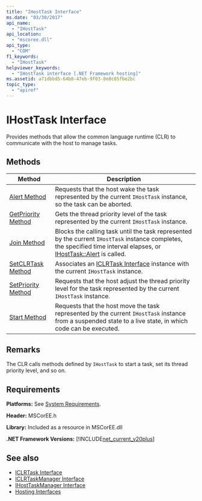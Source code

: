 ```yaml
---
title: "IHostTask Interface"
ms.date: "03/30/2017"
api_name: 
  - "IHostTask"
api_location: 
  - "mscoree.dll"
api_type: 
  - "COM"
f1_keywords: 
  - "IHostTask"
helpviewer_keywords: 
  - "IHostTask interface [.NET Framework hosting]"
ms.assetid: a71dbbd5-64b8-47eb-9f03-8e8c85fbe2bc
topic_type: 
  - "apiref"
---
```

# IHostTask Interface
Provides methods that allow the common language runtime (CLR) to communicate with the host to manage tasks.  
  
## Methods  
  
|Method|Description|  
|------------|-----------------|  
|[Alert Method](ihosttask-alert-method.md)|Requests that the host wake the task represented by the current `IHostTask` instance, so the task can be aborted.|  
|[GetPriority Method](ihosttask-getpriority-method.md)|Gets the thread priority level of the task represented by the current `IHostTask` instance.|  
|[Join Method](ihosttask-join-method.md)|Blocks the calling task until the task represented by the current `IHostTask` instance completes, the specified time interval elapses, or [IHostTask::Alert](ihosttask-alert-method.md) is called.|  
|[SetCLRTask Method](ihosttask-setclrtask-method.md)|Associates an [ICLRTask Interface](iclrtask-interface.md) instance with the current `IHostTask` instance.|  
|[SetPriority Method](ihosttask-setpriority-method.md)|Requests that the host adjust the thread priority level for the task represented by the current `IHostTask` instance.|  
|[Start Method](ihosttask-start-method.md)|Requests that the host move the task represented by the current `IHostTask` instance from a suspended state to a live state, in which code can be executed.|  
  
## Remarks  
 The CLR calls methods defined by `IHostTask` to start a task, set its thread priority level, and so on.  
  
## Requirements  
 **Platforms:** See [System Requirements](../../get-started/system-requirements.md).  
  
 **Header:** MSCorEE.h  
  
 **Library:** Included as a resource in MSCorEE.dll  
  
 **.NET Framework Versions:** [!INCLUDE[net_current_v20plus](../../../../includes/net-current-v20plus-md.md)]  
  
## See also

- [ICLRTask Interface](iclrtask-interface.md)
- [ICLRTaskManager Interface](iclrtaskmanager-interface.md)
- [IHostTaskManager Interface](ihosttaskmanager-interface.md)
- [Hosting Interfaces](hosting-interfaces.md)
